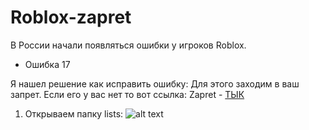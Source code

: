 # Roblox-zapret


В России начали появляться ошибки у игроков Roblox.

- Ошибка 17
  
Я нашел решение как исправить ошибку:
Для этого заходим в ваш запрет. Если его у вас нет то вот ссылка:
Zapret - [ТЫК](https://github.com/Flowseal/zapret-discord-youtube)

1. Открываем папку lists:
![alt text]([http://url/to/img.png](https://media.discordapp.net/attachments/1304837750293266513/1399341316801826918/image.png?ex=6888a5a8&is=68875428&hm=afb5be2a6fa566c9a6d14a08ff271e69a55636550e9fc33ce0392367df9c196e&=&format=webp&quality=lossless&width=645&height=53))
